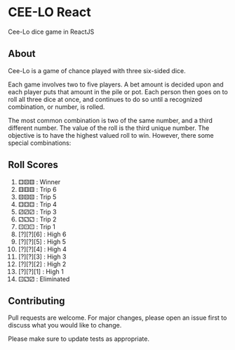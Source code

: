 # CEE-LO React

Cee-Lo dice game in ReactJS

## About

Cee-Lo is a game of chance played with three six-sided dice.

Each game involves two to five players. A bet amount is decided upon and each player puts that amount in the pile or pot. Each person then goes on to roll all three dice at once, and continues to do so until a recognized combination, or number, is rolled.

The most common combination is two of the same number, and a third different number. The value of the roll is the third unique number. The objective is to have the highest valued roll to win. However, there some special combinations:

## Roll Scores

1) ⚃⚄⚅ : Winner
2) ⚅⚅⚅ : Trip 6
3) ⚄⚄⚄ : Trip 5
4) ⚃⚃⚃ : Trip 4
5) ⚂⚂⚂ : Trip 3
6) ⚁⚁⚁ : Trip 2
7) ⚀⚀⚀ : Trip 1
8) [?][?][6] : High 6
8) [?][?][5] : High 5
8) [?][?][4] : High 4
8) [?][?][3] : High 3
8) [?][?][2] : High 2
8) [?][?][1] : High 1
2) ⚀⚁⚂ : Eliminated

## Contributing
Pull requests are welcome. For major changes, please open an issue first to discuss what you would like to change.

Please make sure to update tests as appropriate.
